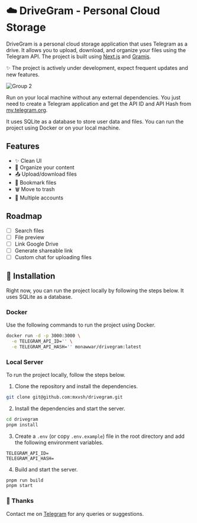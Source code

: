 # ☁️ DriveGram - Personal Cloud Storage

DriveGram is a personal cloud storage application that uses Telegram as a drive. It allows you to upload, download, and organize your files using the Telegram API. The project is built using [Next.js](https://nextjs.org) and [Gramjs](https://gram.js.org).

✨ The project is actively under development, expect frequent updates and new features.

![Group 2](https://github.com/mxvsh/drivegram/assets/31907722/0590e2d3-641a-4b50-8020-a909182d22ad)

Run on your local machine without any external dependencies. You just need to create a Telegram application and get the API ID and API Hash from [my.telegram.org](https://my.telegram.org).

It uses SQLite as a database to store user data and files. You can run the project using Docker or on your local machine.

## Features

- ✨ Clean UI
- 📁 Organize your content
- 📤 Upload/download files
- 🔖 Bookmark files
- 🗑️ Move to trash
- 📱 Multiple accounts

## Roadmap

- [ ] Search files
- [ ] File preview
- [ ] Link Google Drive
- [ ] Generate shareable link
- [ ] Custom chat for uploading files

## 🚀 Installation

Right now, you can run the project locally by following the steps below. It uses SQLite as a database.

### Docker

Use the following commands to run the project using Docker.

```bash
docker run -d -p 3000:3000 \
  -e TELEGRAM_API_ID='' \
  -e TELEGRAM_API_HASH='' monawwar/drivegram:latest
```

### Local Server

To run the project locally, follow the steps below.

1. Clone the repository and install the dependencies.

```bash
git clone git@github.com:mxvsh/drivegram.git
```

2. Install the dependencies and start the server.

```bash
cd drivegram
pnpm install
```

3. Create a `.env` (or copy `.env.example`) file in the root directory and add the following environment variables.

```env
TELEGRAM_API_ID=
TELEGRAM_API_HASH=
```

4. Build and start the server.

```bash
pnpm run build
pnpm start
```

### 🙂 Thanks

Contact me on [Telegram](https://t.me/monawwarx) for any queries or suggestions.
